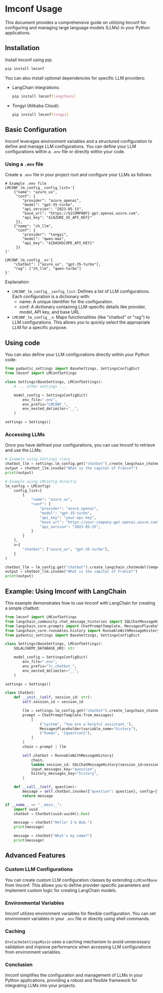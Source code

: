 # lmconf Usage

This document provides a comprehensive guide on utilizing lmconf for configuring and managing large language models (LLMs) in your Python applications.

## Installation

Install lmconf using pip:

```bash
pip install lmconf
```

You can also install optional dependencies for specific LLM providers:

- LangChain integrations:

  ```bash
  pip install lmconf[langchain]
  ```

- Tongyi (Alibaba Cloud):

  ```bash
  pip install lmconf[tongyi]
  ```

## Basic Configuration
lmconf leverages environment variables and a structured configuration to define and manage LLM configurations. You can define your LLM configurations within a `.env` file or directly within your code.

### Using a `.env` file

Create a `.env` file in your project root and configure your LLMs as follows:

```
# Example .env file
LMCONF_lm_config__config_list='[
    {"name": "azure_us",
     "conf": {
        "provider": "azure_openai",
        "model": "gpt-35-turbo",
        "api_version": "2023-05-15",
        "base_url": "https://${COMPANY}-gpt.openai.azure.com",
        "api_key": "${AZURE_US_API_KEY}"
     }},
    {"name": "zh_llm",
     "conf": {
        "provider": "tongyi",
        "model": "qwen-max",
        "api_key": "${DASHSCOPE_API_KEY}"
     }}
]'

LMCONF_lm_config__x='{
    "chatbot": ["azure_us", "gpt-35-turbo"],
    "rag": ["zh_llm", "qwen-turbo"]
}'
```

Explanation:

- `LMCONF_lm_config__config_list`: Defines a list of LLM configurations. Each configuration is a dictionary with:
  - name: A unique identifier for the configuration.
  - conf: A dictionary containing LLM-specific details like provider, model, API key, and base URL.
- `LMCONF_lm_config__x`: Maps functionalities (like "chatbot" or "rag") to LLM configurations. This allows you to quickly select the appropriate LLM for a specific purpose.


## Using code

You can also define your LLM configurations directly within your Python code:

```python
from pydantic_settings import BaseSettings, SettingsConfigDict
from lmconf import LMConfSettings

class Settings(BaseSettings, LMConfSettings):
    # ... other settings ...

    model_config = SettingsConfigDict(
        env_file=".env",
        env_prefix="LMCONF_",
        env_nested_delimiter="__",
    )

settings = Settings()
```

### Accessing LLMs
Once you have defined your configurations, you can use lmconf to retrieve and use the LLMs:

```python
# Example using Settings class
chatbot_llm = settings.lm_config.get("chatbot").create_langchain_chatmodel(temperature=0.1)
output = chatbot_llm.invoke("What is the capital of France?")
print(output)

# Example using LMConfig directly
lm_config = LMConfig(
    config_list=[
        {
            "name": "azure_us",
            "conf": {
                "provider": "azure_openai",
                "model": "gpt-35-turbo",
                "api_key": "your-api-key",
                "base_url": "https://your-company-gpt.openai.azure.com",
                "api_version": "2023-05-15",
            }
        }
    ],
    x={
        "chatbot": ["azure_us", "gpt-35-turbo"],
    }
)

chatbot_llm = lm_config.get("chatbot").create_langchain_chatmodel(temperature=0.1)
output = chatbot_llm.invoke("What is the capital of France?")
print(output)
```

## Example: Using lmconf with LangChain

This example demonstrates how to use lmconf with LangChain for creating a simple chatbot:

```python
from lmconf import LMConfSettings
from langchain_community.chat_message_histories import SQLChatMessageHistory
from langchain_core.prompts import ChatPromptTemplate, MessagesPlaceholder
from langchain_core.runnables.history import RunnableWithMessageHistory
from pydantic_settings import BaseSettings, SettingsConfigDict

class Settings(BaseSettings, LMConfSettings):
    SQLALCHEMY_DATABASE_URI: str

    model_config = SettingsConfigDict(
        env_file=".env",
        env_prefix="lc_chatbot_",
        env_nested_delimiter="__",
    )

settings = Settings()

class Chatbot:
    def __init__(self, session_id: str):
        self.session_id = session_id

        llm = settings.lm_config.get("chatbot").create_langchain_chatmodel(temperature=0.1)
        prompt = ChatPromptTemplate.from_messages(
            [
                ("system", "You are a helpful assistant."),
                MessagesPlaceholder(variable_name="history"),
                ("human", "{question}"),
            ]
        )
        chain = prompt | llm

        self.chatbot = RunnableWithMessageHistory(
            chain,
            lambda session_id: SQLChatMessageHistory(session_id=session_id, connection=settings.SQLALCHEMY_DATABASE_URI),
            input_messages_key="question",
            history_messages_key="history",
        )

    def __call__(self, question):
        message = self.chatbot.invoke({"question": question}, config={"configurable": {"session_id": self.session_id}})
        return message

if __name__ == "__main__":
    import uuid
    chatbot = Chatbot(uuid.uuid4().hex)

    message = chatbot("Hello! I'm Bob.")
    print(message)

    message = chatbot("What's my name?")
    print(message)
```

## Advanced Features

### Custom LLM Configurations

You can create custom LLM configuration classes by extending `LLMConfBase` from lmconf. This allows you to define provider-specific parameters and implement custom logic for creating LangChain models.

### Environmental Variables

lmconf utilizes environment variables for flexible configuration. You can set environment variables in your `.env` file or directly using shell commands.

### Caching

`EnvCacheSettingsMixin` uses a caching mechanism to avoid unnecessary validation and improve performance when accessing LLM configurations from environment variables.

### Conclusion

lmconf simplifies the configuration and management of LLMs in your Python applications, providing a robust and flexible framework for integrating LLMs into your projects.
